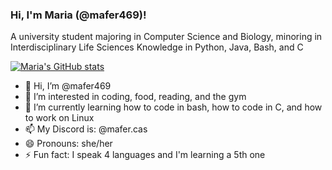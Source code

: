 <!-- Level 1: Simple bio and stats -->

### Hi, I'm Maria (@mafer469)!

A university student majoring in Computer Science and Biology, minoring in Interdisciplinary Life Sciences
Knowledge in Python, Java, Bash, and C

[![Maria's GitHub stats](https://github-readme-stats.vercel.app/api?username=mafer469&count_private=true&show_icons=true&theme=radical&hide_rank=false)](https://github.com/mafer469/github-readme-stats)

- 👋 Hi, I’m @mafer469
- 👀 I’m interested in coding, food, reading, and the gym
- 🌱 I’m currently learning how to code in bash, how to code in C, and how to work on Linux
- 📫 My Discord is: @mafer.cas
- 😄 Pronouns: she/her
- ⚡ Fun fact: I speak 4 languages and I'm learning a 5th one

<!---
mafer469/mafer469 is a ✨ special ✨ repository because its `README.md` (this file) appears on your GitHub profile.
You can click the Preview link to take a look at your changes.
--->
